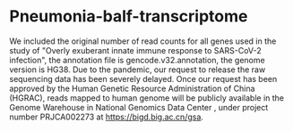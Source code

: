 # Pneumonia-balf-transcriptome
We included the original number of read counts for all genes used in the study of "Overly exuberant innate immune response to SARS-CoV-2 infection", the annotation file is gencode.v32.annotation, the genome version is HG38. 
Due to the pandemic, our request to release the raw sequencing data has been severely delayed. Once our request has been approved by the Human Genetic Resource Administration of China (HGRAC), reads mapped to human genome will be publicly available in the Genome Warehouse in National Genomics Data Center , under project number PRJCA002273 at https://bigd.big.ac.cn/gsa.
